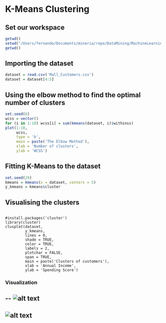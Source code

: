 
# K-Means Clustering
## Set our workspace

```R
getwd()
setwd("/Users/fernando/Documents/mineria/repo/DataMining/MachineLearning/K-Means")
getwd()
```

## Importing the dataset

```R
dataset = read.csv('Mall_Customers.csv')
dataset = dataset[4:5]
```


## Using the elbow method to find the optimal number of clusters

```R
set.seed(6)
wcss = vector()
for (i in 1:10) wcss[i] = sum(kmeans(dataset, i)$withinss)
plot(1:10,
     wcss,
     type = 'b',
     main = paste('The Elbow Method'),
     xlab = 'Number of clusters',
     ylab = 'WCSS')
```

## Fitting K-Means to the dataset

```R
set.seed(29)
kmeans = kmeans(x = dataset, centers = 5)
y_kmeans = kmeans$cluster
```

## Visualising the clusters
```

#install.packages('cluster')
library(cluster)
clusplot(dataset,
         y_kmeans,
         lines = 0,
         shade = TRUE,
         color = TRUE,
         labels = 2,
         plotchar = FALSE,
         span = TRUE,
         main = paste('Clusters of customers'),
         xlab = 'Annual Income',
         ylab = 'Spending Score')
```


### Visualization 

--
![alt text](https://github.com/FerFuentes/mineria_datos/Unidad4/elbow.png)
--
![alt text](https://github.com/FerFuentes/mineria_datos/Unidad4/clusters.png)
--

